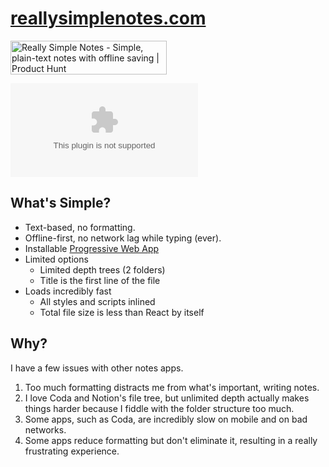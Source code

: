 # [reallysimplenotes.com](https://www.reallysimplenotes.com)

<a href="https://www.producthunt.com/posts/really-simple-notes?utm_source=badge-top-post-topic-badge&utm_medium=badge&utm_souce=badge-really&#0045;simple&#0045;notes" target="_blank"><img src="https://api.producthunt.com/widgets/embed-image/v1/top-post-topic-badge.svg?post_id=371565&theme=light&period=weekly&topic=Productivity" alt="Really&#0032;Simple&#0032;Notes - Simple&#0044;&#0032;plain&#0045;text&#0032;notes&#0032;with&#0032;offline&#0032;saving | Product Hunt" style="width: 250px; height: 54px;" width="250" height="54" /></a>

![Live Screenshot with thum.io](https://image.thum.io/get/https://www.reallysimplenotes.com)

## What's Simple?

- Text-based, no formatting.
- Offline-first, no network lag while typing (ever).
- Installable [Progressive Web App](https://web.dev/progressive-web-apps/)
- Limited options
  - Limited depth trees (2 folders)
  - Title is the first line of the file
- Loads incredibly fast
  - All styles and scripts inlined
  - Total file size is less than React by itself

## Why?

I have a few issues with other notes apps.

1. Too much formatting distracts me from what's important, writing notes.
2. I love Coda and Notion's file tree, but unlimited depth actually makes things harder because I fiddle with the folder structure too much.
3. Some apps, such as Coda, are incredibly slow on mobile and on bad networks.
4. Some apps reduce formatting but don't eliminate it, resulting in a really frustrating experience.
